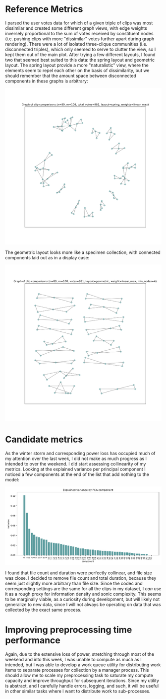 # Reference Metrics

I parsed the user votes data for which of a given triple of clips was most dissimilar and created some different graph views, with edge weights inversely proportional to the sum of votes received by constituent nodes (i.e. pushing clips with more "dissimilar" votes further apart during graph rendering). There were a lot of isolated three-clique communities (i.e. disconnected triples), which only seemed to serve to clutter the view, so I kept them out of the main plot. After trying a few different layouts, I found two that seemed best suited to this data: the spring layout and geometric layout. The spring layout provide a more "naturalistic" view, where the elements seem to repel each other on the basis of dissimilarity, but we should remember that the amount space between disconnected components in these graphs is arbitrary:

<img src="figs/comp_spring_k42_i5000.png" size=600>

The geometric layout looks more like a specimen collection, with connected components laid out as in a display case:

<img src="figs/comp_geometric_linear_max.png" size=600>

# Candidate metrics

As the winter storm and corresponding power loss has occupied much of my attention over the last week, I did not make as much progress as I intended to over the weekend. I did start assessing collinearity of my metrics. Looking at the explained variance per principal component I noticed a few components at the end of the list that add nothing to the model:

<img src="figs/principal_components_full_pass.png" size=600>

I found that file count and duration were perfectly collinear, and file size was close. I decided to remove file count and total duration, because they seem just slightly more arbitrary than file size. Since the codec and corresponding settings are the same for all the clips in my dataset, I *can* use it as a rough proxy for information density and sonic complexity. This seems to be marginally viable, as a curiosity during development, but will likely not generalize to new data, since I will not always be operating on data that was collected by the exact same process.

# Improving preprocessing time performance

Again, due to the extensive loss of power, stretching through most of the weekend and into this week, I was unable to compute as much as I intended, but I was able to develop a work queue utility for distributing work items to separate processes for collection by a manager process. This should allow me to scale my preprocessing task to saturate my compute capacity and improve throughput for subsequent iterations. Since my utility is abstract, and I carefully handle errors, logging, and such, it will be useful in other similar tasks where I want to distribute work to sub-processes.
